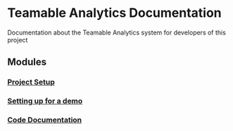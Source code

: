 # Teamable Analytics Documentation

Documentation about the Teamable Analytics system for developers of this project

## Modules
### [Project Setup](setup/_index.md)
### [Setting up for a demo](demo_setup/_index.md)
### [Code Documentation](TFrepo/_index.md)
